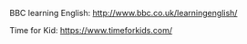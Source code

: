 BBC learning English: http://www.bbc.co.uk/learningenglish/

Time for Kid: https://www.timeforkids.com/
